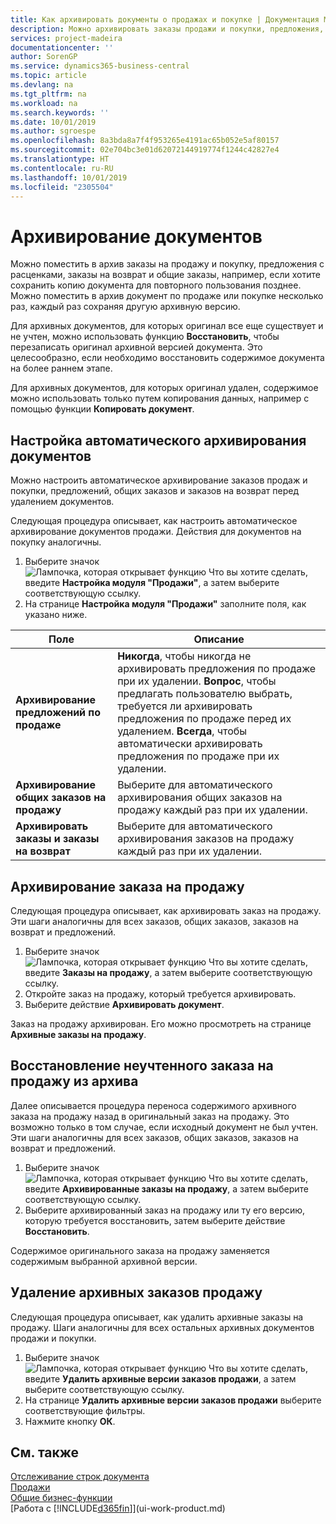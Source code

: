 ```yaml
---
title: Как архивировать документы о продажах и покупке | Документация Майкрософт
description: Можно архивировать заказы продажи и покупки, предложения, заказы на возврат и общие заказы, и можно использовать архивный документ для восстановления документа, из которого он был архивирован.
services: project-madeira
documentationcenter: ''
author: SorenGP
ms.service: dynamics365-business-central
ms.topic: article
ms.devlang: na
ms.tgt_pltfrm: na
ms.workload: na
ms.search.keywords: ''
ms.date: 10/01/2019
ms.author: sgroespe
ms.openlocfilehash: 8a3bda8a7f4f953265e4191ac65b052e5af80157
ms.sourcegitcommit: 02e704bc3e01d62072144919774f1244c42827e4
ms.translationtype: HT
ms.contentlocale: ru-RU
ms.lasthandoff: 10/01/2019
ms.locfileid: "2305504"
---
```

# <a name="archive-documents"></a>Архивирование документов
Можно поместить в архив заказы на продажу и покупку, предложения с расценками, заказы на возврат и общие заказы, например, если хотите сохранить копию документа для повторного пользования позднее. Можно поместить в архив документ по продаже или покупке несколько раз, каждый раз сохраняя другую архивную версию.

Для архивных документов, для которых оригинал все еще существует и не учтен, можно использовать функцию **Восстановить**, чтобы перезаписать оригинал архивной версией документа. Это целесообразно, если необходимо восстановить содержимое документа на более раннем этапе.

Для архивных документов, для которых оригинал удален, содержимое можно использовать только путем копирования данных, например с помощью функции **Копировать документ**.   

## <a name="to-set-up-automatic-document-archiving"></a>Настройка автоматического архивирования документов  
Можно настроить автоматическое архивирование заказов продаж и покупки, предложений, общих заказов и заказов на возврат перед удалением документов.

Следующая процедура описывает, как настроить автоматическое архивирование документов продажи. Действия для документов на покупку аналогичны.
1.  Выберите значок ![Лампочка, которая открывает функцию Что вы хотите сделать](media/ui-search/search_small.png "Что вы хотите сделать"), введите **Настройка модуля "Продажи"**, а затем выберите соответствующую ссылку.
2. На странице **Настройка модуля "Продажи"** заполните поля, как указано ниже.

|Поле|Описание|
|-----|-----------|
|**Архивирование предложений по продаже**|**Никогда**, чтобы никогда не архивировать предложения по продаже при их удалении. **Вопрос**, чтобы предлагать пользователю выбрать, требуется ли архивировать предложения по продаже перед их удалением. **Всегда**, чтобы автоматически архивировать предложения по продаже при их удалении.|
|**Архивирование общих заказов на продажу**|Выберите для автоматического архивирования общих заказов на продажу каждый раз при их удалении.|
|**Архивировать заказы и заказы на возврат**|Выберите для автоматического архивирования заказов на продажу каждый раз при их удалении.|

## <a name="to-archive-a-sales-order"></a>Архивирование заказа на продажу
Следующая процедура описывает, как архивировать заказ на продажу. Эти шаги аналогичны для всех заказов, общих заказов, заказов на возврат и предложений.

1.  Выберите значок ![Лампочка, которая открывает функцию Что вы хотите сделать](media/ui-search/search_small.png "Что вы хотите сделать"), введите **Заказы на продажу**, а затем выберите соответствующую ссылку.  
2.  Откройте заказ на продажу, который требуется архивировать.  
3.  Выберите действие **Архивировать документ**.

Заказ на продажу архивирован. Его можно просмотреть на странице **Архивные заказы на продажу**.

## <a name="to-restore-a-non-posted-sales-order-from-the-archive"></a>Восстановление неучтенного заказа на продажу из архива
Далее описывается процедура переноса содержимого архивного заказа на продажу назад в оригинальный заказ на продажу. Это возможно только в том случае, если исходный документ не был учтен. Эти шаги аналогичны для всех заказов, общих заказов, заказов на возврат и предложений.

1. Выберите значок ![Лампочка, которая открывает функцию Что вы хотите сделать](media/ui-search/search_small.png "Что вы хотите сделать"), введите **Архивированные заказы на продажу**, а затем выберите соответствующую ссылку.
2. Выберите архивированный заказ на продажу или ту его версию, которую требуется восстановить, затем выберите действие **Восстановить**.  

Содержимое оригинального заказа на продажу заменяется содержимым выбранной архивной версии.

## <a name="to-delete-archived-sales-orders"></a>Удаление архивных заказов продажу
Следующая процедура описывает, как удалить архивные заказы на продажу. Шаги аналогичны для всех остальных архивных документов продажи и покупки.

1.  Выберите значок ![Лампочка, которая открывает функцию Что вы хотите сделать](media/ui-search/search_small.png "Что вы хотите сделать"), введите **Удалить архивные версии заказов продажи**, а затем выберите соответствующую ссылку.  
2.  На странице **Удалить архивные версии заказов продажи** выберите соответствующие фильтры.  
3.  Нажмите кнопку **ОК**.

## <a name="see-also"></a>См. также
[Отслеживание строк документа](across-how-to-track-document-lines.md)  
[Продажи](sales-manage-sales.md)  
[Общие бизнес-функции](ui-across-business-areas.md)  
[Работа с [!INCLUDE[d365fin](includes/d365fin_md.md)]](ui-work-product.md)
